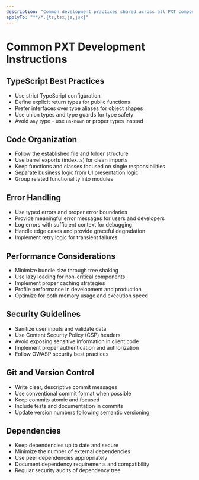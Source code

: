 ```yaml
---
description: "Common development practices shared across all PXT components"
applyTo: "**/*.{ts,tsx,js,jsx}"
---
```


# Common PXT Development Instructions

## TypeScript Best Practices

- Use strict TypeScript configuration
- Define explicit return types for public functions
- Prefer interfaces over type aliases for object shapes
- Use union types and type guards for type safety
- Avoid `any` type - use `unknown` or proper types instead

## Code Organization

- Follow the established file and folder structure
- Use barrel exports (index.ts) for clean imports
- Keep functions and classes focused on single responsibilities
- Separate business logic from UI presentation logic
- Group related functionality into modules

## Error Handling

- Use typed errors and proper error boundaries
- Provide meaningful error messages for users and developers
- Log errors with sufficient context for debugging
- Handle edge cases and provide graceful degradation
- Implement retry logic for transient failures

## Performance Considerations

- Minimize bundle size through tree shaking
- Use lazy loading for non-critical components
- Implement proper caching strategies
- Profile performance in development and production
- Optimize for both memory usage and execution speed

## Security Guidelines

- Sanitize user inputs and validate data
- Use Content Security Policy (CSP) headers
- Avoid exposing sensitive information in client code
- Implement proper authentication and authorization
- Follow OWASP security best practices

## Git and Version Control

- Write clear, descriptive commit messages
- Use conventional commit format when possible
- Keep commits atomic and focused
- Include tests and documentation in commits
- Update version numbers following semantic versioning

## Dependencies

- Keep dependencies up to date and secure
- Minimize the number of external dependencies
- Use peer dependencies appropriately
- Document dependency requirements and compatibility
- Regular security audits of dependency tree
